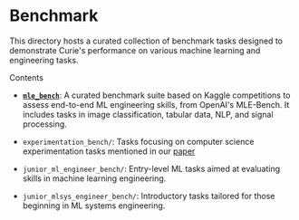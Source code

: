 # Benchmark
This directory hosts a curated collection of benchmark tasks designed to demonstrate Curie's performance on various machine learning and engineering tasks. 

Contents
- **[`mle_bench`](./mle_bench/)**: A curated benchmark suite based on Kaggle competitions to assess end-to-end ML engineering skills, from OpenAI's MLE-Bench. It includes tasks in image classification, tabular data, NLP, and signal processing.
  
- `experimentation_bench/`: Tasks focusing on computer science experimentation tasks mentioned in our [paper](https://arxiv.org/abs/2502.16069)

- `junior_ml_engineer_bench/`: Entry-level ML tasks aimed at evaluating skills in machine learning engineering.

- `junior_mlsys_engineer_bench/`: Introductory tasks tailored for those beginning in ML systems engineering.

